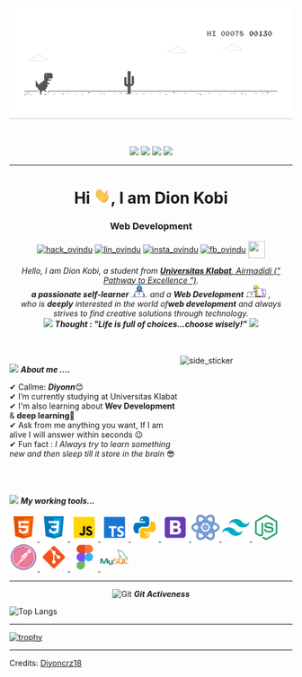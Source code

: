 <p align="center">
  <img src="https://github.com/Diyoncrz18/AssetCodeIcon/blob/main/Assets/dino.gif" height="200"/>
</p>
<br>

<p align="left"> 
 </p>
 <p align="center">
<img src="https://img.shields.io/badge/Age-18-blue" />
  <img src="https://img.shields.io/badge/Focus-Web%20Development-brightgreen" />
  <img src="https://img.shields.io/badge/Lives-Airmadidi%20-success" />
  <img src="https://img.shields.io/badge/Languages-Indonesia%20%26%20English-brightgreen" />
</p>
<hr>
<h1 align="center">Hi <img src="https://github.com/Diyoncrz18/AssetCodeIcon/blob/main/Assets/Hi.gif" width="30px">, I am Dion Kobi </h1>
<h3 align="center">Web Development </h3>
<p align="center">
<a href="https://www.hackerrank.com/profile/dkobi16" target="blank"><img align="center" src="https://cdn.worldvectorlogo.com/logos/hackerrank.svg" alt="hack_ovindu" height="30" width="40" /></a>
<a href="https://www.linkedin.com/in/dion-kobi-b1186b312/" target="blank"><img align="center" src="https://res.cloudinary.com/dzsvjyxrf/image/upload/v1744011128/linkedin_xjfgzq.png" alt="lin_ovindu" height="30" width="30" /></a>  
<a href="https://www.instagram.com/diyoncrz_/" target="blank"><img align="center" src="https://res.cloudinary.com/dzsvjyxrf/image/upload/v1744010926/instagram_fyx3d4.png" alt="insta_ovindu" height="30" width="30" /></a>
<a href="https://web.facebook.com/profile.php?id=100009843961085" target="blank"><img align="center" src="https://res.cloudinary.com/dzsvjyxrf/image/upload/v1744011127/facebook_lrildg.png" alt="fb_ovindu" height="30" width="30" /></a>
 <a href = "mailto: dkobi16@gmail.com"><img align="center" src="https://res.cloudinary.com/dzsvjyxrf/image/upload/v1744011128/gmail_om88mz.png" height="30" width="30" /></a>
</p>
</p>

<p align="center">
  <em>
    Hello, I am Dion Kobi, a student from <a href="https://www.unklab.ac.id/"> <b>Universitas Klabat</b>, Airmadidi (" Pathway to Excellence ")</a>. <br>
    <b>a passionate self-learner</b> <img src="https://github.com/Diyoncrz18/AssetCodeIcon/blob/main/Assets/Developer.gif" width="30px"> and a <b>Web Development</b>&nbsp;<img src="https://github.com/Diyoncrz18/AssetCodeIcon/blob/main/Assets/Designer.gif" width="36px">&nbsp,<br>who is <b>deeply</b>
    interested in the world of<b>web development</b> and always strives to find creative solutions through technology.
  </em> 
  <br>
  <img src="https://media.giphy.com/media/gH3LO09IOiZIqePwv9/giphy.gif" width="50" /> <b><i align="center">Thought : "Life is full of choices…choose wisely!”</i></b> <img src="https://media.giphy.com/media/qjqUcgIyRjsl2/giphy.gif" width="50" />
</p>
<br><br>
<img align="right" width=200px height=200px alt="side_sticker" src="https://media.giphy.com/media/TEnXkcsHrP4YedChhA/giphy.gif" />

<img src="https://media.giphy.com/media/iY8CRBdQXODJSCERIr/giphy.gif" width="30px">&nbsp;**_About me ...._**

✔ Callme: **_Diyonn_**😊 <br>
✔ I’m currently studying at Universitas Klabat
✔ I'm also learning about **Wev Development** & **deep learning**🥰<br>
✔ Ask from me anything you want, If I am alive I will answer within seconds 😉<br>
✔ Fun fact : _I Always try to learn something new and then sleep till it store in the brain_ 😎<br><br><br><br>

<img src="https://media.giphy.com/media/iY8CRBdQXODJSCERIr/giphy.gif" width="30px">&nbsp;**_My working tools..._**

<p align="left">
  
  <a href="https://developer.mozilla.org/en-US/docs/Web/HTML" target="_blank">
    <img height="50" src="https://github.com/Diyoncrz18/AssetCodeIcon/blob/main/Assets/skill/html.svg" alt="HTML Logo">
  </a>
  <a href="https://developer.mozilla.org/en-US/docs/Web/CSS" target="_blank">
    <img height="50" src="https://github.com/Diyoncrz18/AssetCodeIcon/blob/main/Assets/skill/css.svg" alt="CSS Logo">
  </a>
  <a href="https://developer.mozilla.org/en-US/docs/Web/JavaScript" target="_blank">
    <img height="50" src="https://github.com/Diyoncrz18/AssetCodeIcon/blob/main/Assets/skill/javascript.svg" alt="JS Logo">
  </a>
  <a href="https://www.typescriptlang.org/docs/" target="_blank">
    <img height="50" src="https://github.com/Diyoncrz18/AssetCodeIcon/blob/main/Assets/skill/typescript.svg" alt="TS Logo">
  </a>
  <a href="https://www.python.org/" target="_blank">
    <img height="50" src="https://github.com/Diyoncrz18/AssetCodeIcon/blob/main/Assets/skill/python.svg" alt="Python Logo">
  </a>
  <a href="https://getbootstrap.com/" target="_blank">
    <img height="50" src="https://github.com/Diyoncrz18/AssetCodeIcon/blob/main/Assets/skill/bootstrap.svg" alt="Bootstrap Logo">
  </a>
  <a href="https://react.dev/" target="_blank">
    <img height="50" src="https://github.com/Diyoncrz18/AssetCodeIcon/blob/main/Assets/skill/react.svg" alt="React Logo">
  </a>
  <a href="https://tailwindcss.com/" target="_blank">
    <img height="50" src="https://github.com/Diyoncrz18/AssetCodeIcon/blob/main/Assets/skill/tailwind.svg" alt="Tailwind Logo">
  </a>
  <a href="https://nodejs.org/en" target="_blank">
    <img height="50" src="https://github.com/Diyoncrz18/AssetCodeIcon/blob/main/Assets/skill/nodejs.svg" alt="NodeJS Logo">
  </a>
  <a href="https://www.postman.com/" target="_blank">
    <img height="50" src="https://github.com/Diyoncrz18/AssetCodeIcon/blob/main/Assets/skill/postman.svg" alt="Postman Logo">
  </a>
  <a href="https://git-scm.com/" target="_blank">
    <img height="50" src="https://github.com/Diyoncrz18/AssetCodeIcon/blob/main/Assets/skill/git.svg" alt="Git Logo">
  </a>
  <a href="https://www.figma.com/" target="_blank">
    <img height="50" src="https://github.com/Diyoncrz18/AssetCodeIcon/blob/main/Assets/skill/figma.svg" alt="Figma Logo">
  </a>
  <a href="https://www.mysql.com/" target="_blank">
    <img height="50" src="https://github.com/Diyoncrz18/AssetCodeIcon/blob/main/Assets/skill/mysql.svg" alt="MySql Logo">
  </a>

  <hr>
  <p align="center">
 <img src="https://media.giphy.com/media/W5eoZHPpUx9sapR0eu/giphy.gif" width="30px" alt="Git"/>&nbsp;<i><b>Git Activeness</b></i></p>
 
![Top Langs](https://github-readme-stats.vercel.app/api/top-langs/?username=Diyoncrz18&show_icons=true&locale=en&layout=compact&theme=chartreuse-dark)

<hr>

[![trophy](https://github-profile-trophy.vercel.app/?username=Diyoncrz18&theme=juicyfresh&no-bg=true)](https://github.com/ryo-ma/github-profile-trophy)

---

Credits: [Diyoncrz18](https://github.com/Diyoncrz18)
